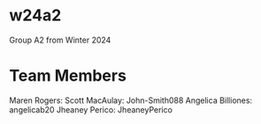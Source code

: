 # w24a2
Group A2 from Winter 2024
# Team Members
Maren Rogers:
Scott MacAulay: John-Smith088
Angelica Billiones: angelicab20
Jheaney Perico: JheaneyPerico